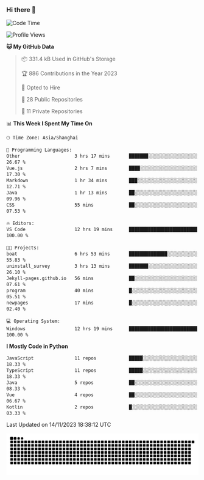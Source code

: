 ### Hi there 👋
<!--START_SECTION:waka-->
![Code Time](http://img.shields.io/badge/Code%20Time-424%20hrs%2033%20mins-blue)

![Profile Views](http://img.shields.io/badge/Profile%20Views-0-blue)

**🐱 My GitHub Data** 

> 📦 331.4 kB Used in GitHub's Storage 
 > 
> 🏆 886 Contributions in the Year 2023
 > 
> 💼 Opted to Hire
 > 
> 📜 28 Public Repositories 
 > 
> 🔑 11 Private Repositories 
 > 
📊 **This Week I Spent My Time On** 

```text
🕑︎ Time Zone: Asia/Shanghai

💬 Programming Languages: 
Other                    3 hrs 17 mins       ███████░░░░░░░░░░░░░░░░░░   26.67 % 
Vue.js                   2 hrs 7 mins        ████░░░░░░░░░░░░░░░░░░░░░   17.30 % 
Markdown                 1 hr 34 mins        ███░░░░░░░░░░░░░░░░░░░░░░   12.71 % 
Java                     1 hr 13 mins        ██░░░░░░░░░░░░░░░░░░░░░░░   09.96 % 
CSS                      55 mins             ██░░░░░░░░░░░░░░░░░░░░░░░   07.53 % 

🔥 Editors: 
VS Code                  12 hrs 19 mins      █████████████████████████   100.00 % 

🐱‍💻 Projects: 
boat                     6 hrs 53 mins       ██████████████░░░░░░░░░░░   55.83 % 
uninstall_survey         3 hrs 13 mins       ███████░░░░░░░░░░░░░░░░░░   26.10 % 
Jekyll-pages.github.io   56 mins             ██░░░░░░░░░░░░░░░░░░░░░░░   07.61 % 
program                  40 mins             █░░░░░░░░░░░░░░░░░░░░░░░░   05.51 % 
newpages                 17 mins             █░░░░░░░░░░░░░░░░░░░░░░░░   02.40 % 

💻 Operating System: 
Windows                  12 hrs 19 mins      █████████████████████████   100.00 % 
```

**I Mostly Code in Python** 

```text
JavaScript               11 repos            █████░░░░░░░░░░░░░░░░░░░░   18.33 % 
TypeScript               11 repos            █████░░░░░░░░░░░░░░░░░░░░   18.33 % 
Java                     5 repos             ██░░░░░░░░░░░░░░░░░░░░░░░   08.33 % 
Vue                      4 repos             ██░░░░░░░░░░░░░░░░░░░░░░░   06.67 % 
Kotlin                   2 repos             █░░░░░░░░░░░░░░░░░░░░░░░░   03.33 % 
```




 Last Updated on 14/11/2023 18:38:12 UTC
<!--END_SECTION:waka-->

<picture>
  <source media="(prefers-color-scheme: dark)" srcset="https://raw.githubusercontent.com/14790897/14790897/output/github-contribution-grid-snake-dark.svg" />
  <source media="(prefers-color-scheme: light)" srcset="https://raw.githubusercontent.com/14790897/14790897/output/github-contribution-grid-snake.svg" />
  <img alt="github-snake" src="https://raw.githubusercontent.com/14790897/14790897/output/github-contribution-grid-snake.svg" />
</picture>
